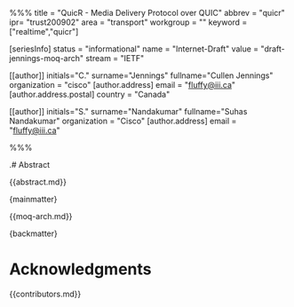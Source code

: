 %%%
title = "QuicR - Media Delivery Protocol over QUIC"
abbrev = "quicr"
ipr= "trust200902"
area = "transport"
workgroup = ""
keyword = ["realtime","quicr"]

[seriesInfo]
status = "informational"
name = "Internet-Draft"
value = "draft-jennings-moq-arch"
stream = "IETF"

[[author]]
initials="C."
surname="Jennings"
fullname="Cullen Jennings"
organization = "cisco"
  [author.address]
  email = "fluffy@iii.ca"
  [author.address.postal]
  country = "Canada"
  
[[author]]
initials="S."
surname="Nandakumar"
fullname="Suhas Nandakumar"
organization = "Cisco"
  [author.address]
  email = "fluffy@iii.ca"


%%%

.# Abstract

{{abstract.md}}

{mainmatter}

{{moq-arch.md}}

{backmatter}

# Acknowledgments

{{contributors.md}}


